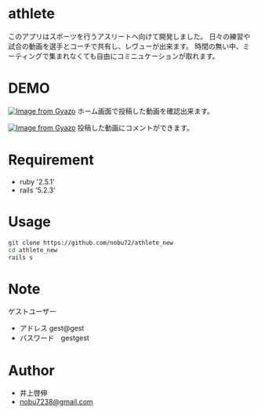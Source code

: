 # athlete
このアプリはスポーツを行うアスリートへ向けて開発しました。
日々の練習や試合の動画を選手とコーチで共有し、レヴューが出来ます。
時間の無い中、ミーティングで集まれなくても自由にコミニュケーションが取れます。
 
# DEMO
 [![Image from Gyazo](https://i.gyazo.com/9d5152318d0bee2b273d542b3d8e8f3d.jpg)](https://gyazo.com/9d5152318d0bee2b273d542b3d8e8f3d)
 ホーム画面で投稿した動画を確認出来ます。
 
 [![Image from Gyazo](https://i.gyazo.com/cbbfa5ee99e69c719c00ffec4dd2484c.gif)](https://gyazo.com/cbbfa5ee99e69c719c00ffec4dd2484c)
投稿した動画にコメントができます。
 
# Requirement
 
* ruby '2.5.1'
* rails '5.2.3'

# Usage
 
 
```bash
git clone https://github.com/nobu72/athlete_new
cd athlete_new
rails s
```
 
# Note
 ゲストユーザー
* アドレス gest@gest
* パスワード　gestgest
 
# Author
* 井上啓伸
* nobu7238@gmail.com
